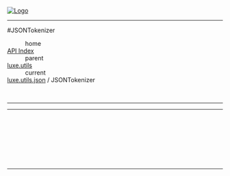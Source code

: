 
[![Logo](../../../../images/logo.png)](../../../../index.html)

---

#JSONTokenizer


&emsp;&emsp;&emsp;home   
[API Index](../../../../api/index.html#luxe.utils)   
&emsp;&emsp;&emsp;parent    
[luxe.utils](../)     
&emsp;&emsp;&emsp;current    
[luxe.utils.json](./) / JSONTokenizer

<br/>

---




---

&nbsp;   

&nbsp;   

&nbsp;   



&nbsp;
&nbsp;
&nbsp;

---  


&nbsp;   
&nbsp;   